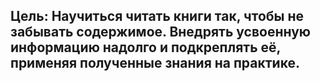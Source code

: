 <h2> Цель: Научиться читать книги так, чтобы не забывать содержимое. 
Внедрять усвоенную информацию надолго и подкреплять её, применяя полученные знания на практике. </h2>
